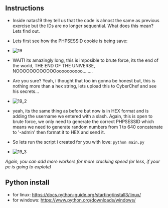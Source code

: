 ## Instructions

- Inside natas19 they tell us that the code is almost the same as previous exercise but the IDs are no longer sequential. What does this mean? Lets find out.
- Lets first see how the PHPSESSID cookie is being save:
- ![19](https://github.com/user-attachments/assets/8f1b5275-e9c7-40d4-9372-32b670c2ef08)

- WAIT! its amazingly long, this is imposible to brute force, its the end of the world, THE END OF THE UNIVERSE, NOOOOOOOOOOOOoooooooooo........ 
- Are you sure? Yeah, i thought that too im gonna be honest but, this is nothing more than a hex string, lets upload this to CyberChef and see his secrets...
- ![19_2](https://github.com/user-attachments/assets/5ff9ae41-ff50-4dc6-93d7-daf488862cc1)

- yeah, its the same thing as before but now is in HEX format and is adding the username we entered with a slash. Again, this is open to brute force, we only need to generate the correct PHPSESSID which means we need to generate random numbers from 1 to 640 concatenate to '-admin' then format it to HEX and send it.
- So lets run the script i created for you with love: `python main.py`
- ![19_3](https://github.com/user-attachments/assets/07198605-8be5-47fa-b8f7-874797595730)

*Again, you can add more workers for more cracking speed (or less, if your pc is going to explote)*

## Python install
- for linux: https://docs.python-guide.org/starting/install3/linux/
- for windows: https://www.python.org/downloads/windows/
